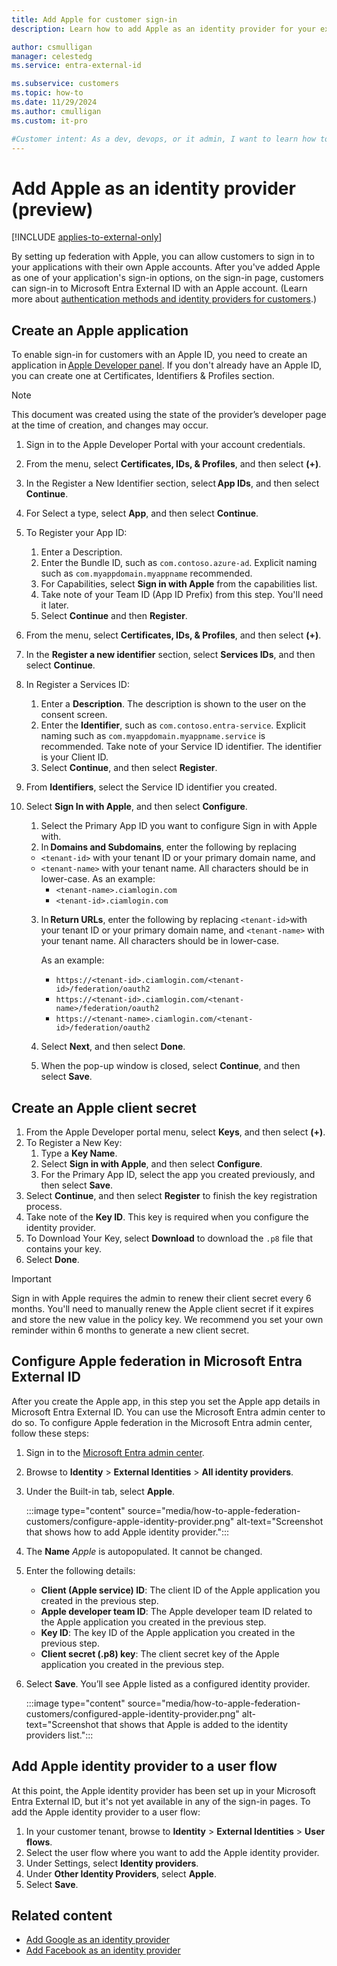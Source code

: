 ```yaml
---
title: Add Apple for customer sign-in
description: Learn how to add Apple as an identity provider for your external tenant.

author: csmulligan
manager: celestedg
ms.service: entra-external-id

ms.subservice: customers
ms.topic: how-to
ms.date: 11/29/2024
ms.author: cmulligan
ms.custom: it-pro

#Customer intent: As a dev, devops, or it admin, I want to learn how to add Apple as an identity provider for my external tenant.
---
```

# Add Apple as an identity provider (preview)

[!INCLUDE [applies-to-external-only](../includes/applies-to-external-only.md)]

By setting up federation with Apple, you can allow customers to sign in to your applications with their own Apple accounts. After you've added Apple as one of your application's sign-in options, on the sign-in page, customers can sign-in to Microsoft Entra External ID with an Apple account. (Learn more about [authentication methods and identity providers for customers](concept-authentication-methods-customers.md).)

## Create an Apple application

To enable sign-in for customers with an Apple ID, you need to create an application in [Apple Developer panel](https://developer.apple.com/). If you don't already have an Apple ID, you can create one at Certificates, Identifiers & Profiles section.

> [!NOTE]
> This document was created using the state of the provider’s developer page at the time of creation, and changes may occur.
1. Sign in to the Apple Developer Portal with your account credentials.
2. From the menu, select **Certificates, IDs, & Profiles**, and then select **(+)**.
3. In the Register a New Identifier section, select **App IDs**, and then select **Continue**.
4. For Select a type, select **App**, and then select **Continue**.
5. To Register your App ID:
   1. Enter a Description.
   1. Enter the Bundle ID, such as `com.contoso.azure-ad`. Explicit naming such as `com.myappdomain.myappname` recommended.
   1. For Capabilities, select **Sign in with Apple** from the capabilities list.
   1. Take note of your Team ID (App ID Prefix) from this step. You'll need it later.
   1. Select **Continue** and then **Register**.
6. From the menu, select **Certificates, IDs, & Profiles**, and then select **(+)**.
7. In the **Register a new identifier** section, select **Services IDs**, and then select **Continue**.
8. In Register a Services ID:
   1. Enter a **Description**. The description is shown to the user on the consent screen.
   1. Enter the **Identifier**, such as `com.contoso.entra-service`. Explicit naming such as `com.myappdomain.myappname.service` is recommended. Take note of your Service ID identifier. The identifier is your Client ID.
   1. Select **Continue**, and then select **Register**.
9. From **Identifiers**, select the Service ID identifier you created.
10. Select **Sign In with Apple**, and then select **Configure**.
    1. Select the Primary App ID you want to configure Sign in with Apple with.
    2. In **Domains and Subdomains**, enter the following by replacing
      - `<tenant-id>` with your tenant ID or your primary domain name, and
      - `<tenant-name>` with your tenant name. All characters should be in lower-case.
         As an example:
         - `<tenant-name>.ciamlogin.com`
         - `<tenant-id>.ciamlogin.com`

    3. In **Return URLs**, enter the following by replacing `<tenant-id>`with your tenant ID or your primary domain name, and `<tenant-name>` with your tenant name. All characters should be in lower-case.

         As an example:
         - `https://<tenant-id>.ciamlogin.com/<tenant-id>/federation/oauth2`
         - `https://<tenant-id>.ciamlogin.com/<tenant-name>/federation/oauth2`
         - `https://<tenant-name>.ciamlogin.com/<tenant-id>/federation/oauth2`
    4. Select **Next**, and then select **Done**.
    5. When the pop-up window is closed, select **Continue**, and then select **Save**.

## Create an Apple client secret

1. From the Apple Developer portal menu, select **Keys**, and then select **(+)**.
2. To Register a New Key:
    1. Type a **Key Name**.
    1. Select **Sign in with Apple**, and then select **Configure**.
    1. For the Primary App ID, select the app you created previously, and then select **Save**.
3. Select **Continue**, and then select **Register** to finish the key registration process.
4. Take note of the **Key ID**. This key is required when you configure the identity provider.
5. To Download Your Key, select **Download** to download the `.p8` file that contains your key.
6. Select **Done**.

> [!IMPORTANT]
> Sign in with Apple requires the admin to renew their client secret every 6 months. You'll need to manually renew the Apple client secret if it expires and store the new value in the policy key. We recommend you set your own reminder within 6 months to generate a new client secret.

## Configure Apple federation in Microsoft Entra External ID

After you create the Apple app, in this step you set the Apple app details in Microsoft Entra External ID. You can use the Microsoft Entra admin center to do so. To configure Apple federation in the Microsoft Entra admin center, follow these steps:

1. Sign in to the [Microsoft Entra admin center](https://entra.microsoft.com).
1. Browse to **Identity** > **External Identities** > **All identity providers**.
1. Under the Built-in tab, select **Apple**.

    :::image type="content" source="media/how-to-apple-federation-customers/configure-apple-identity-provider.png" alt-text="Screenshot that shows how to add Apple identity provider.":::

1. The **Name** *Apple* is autopopulated. It cannot be changed.
1. Enter the following details: 
    - **Client (Apple service) ID**: The client ID of the Apple application you created in the previous step.
    - **Apple developer team ID**: The Apple developer team ID related to the Apple application you created in the previous step.
    - **Key ID**: The key ID of the Apple application you created in the previous step.
    - **Client secret (.p8) key**: The client secret key of the Apple application you created in the previous step.
1. Select **Save**. You’ll see Apple listed as a configured identity provider.

    :::image type="content" source="media/how-to-apple-federation-customers/configured-apple-identity-provider.png" alt-text="Screenshot that shows that Apple is added to the identity providers list.":::

## Add Apple identity provider to a user flow

At this point, the Apple identity provider has been set up in your Microsoft Entra External ID, but it's not yet available in any of the sign-in pages. To add the Apple identity provider to a user flow:

1. In your customer tenant, browse to **Identity** > **External Identities** > **User flows**.
1. Select the user flow where you want to add the Apple identity provider.
1. Under Settings, select **Identity providers**.
1. Under **Other Identity Providers**, select **Apple**.
1. Select **Save**.

## Related content

- [Add Google as an identity provider](how-to-google-federation-customers.md)
- [Add Facebook as an identity provider](how-to-facebook-federation-customers.md)
